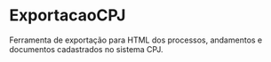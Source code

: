 # ExportacaoCPJ
Ferramenta de exportação para HTML dos processos, andamentos e documentos cadastrados no sistema CPJ.
